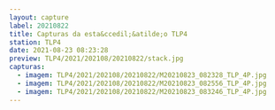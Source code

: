 ```yaml
---
layout: capture
label: 20210822
title: Capturas da esta&ccedil;&atilde;o TLP4
station: TLP4
date: 2021-08-23 08:23:28
preview: TLP4/2021/202108/20210822/stack.jpg
capturas:
  - imagem: TLP4/2021/202108/20210822/M20210823_082328_TLP_4P.jpg
  - imagem: TLP4/2021/202108/20210822/M20210823_082556_TLP_4P.jpg
  - imagem: TLP4/2021/202108/20210822/M20210823_083246_TLP_4P.jpg
---
```

